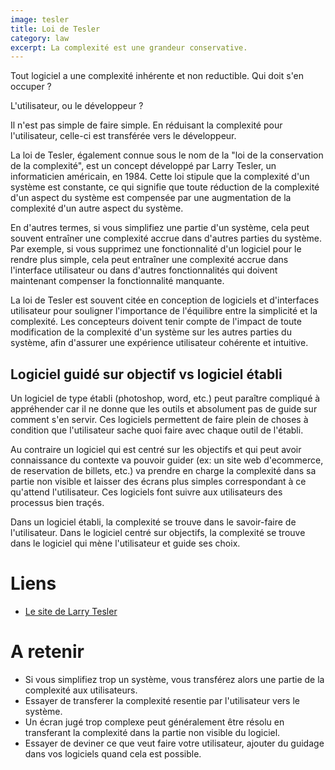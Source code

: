 ```yaml
---
image: tesler
title: Loi de Tesler
category: law
excerpt: La complexité est une grandeur conservative.
---
```


Tout logiciel a une complexité inhérente et non reductible. Qui doit s'en occuper ?

L'utilisateur, ou le développeur ?

Il n'est pas simple de faire simple. En réduisant la complexité pour l'utilisateur, celle-ci est transférée vers le développeur.

La loi de Tesler, également connue sous le nom de la "loi de la conservation de la complexité", est un concept développé par Larry Tesler, un informaticien américain, en 1984. Cette loi stipule que la complexité d'un système est constante, ce qui signifie que toute réduction de la complexité d'un aspect du système est compensée par une augmentation de la complexité d'un autre aspect du système.

En d'autres termes, si vous simplifiez une partie d'un système, cela peut souvent entraîner une complexité accrue dans d'autres parties du système. Par exemple, si vous supprimez une fonctionnalité d'un logiciel pour le rendre plus simple, cela peut entraîner une complexité accrue dans l'interface utilisateur ou dans d'autres fonctionnalités qui doivent maintenant compenser la fonctionnalité manquante.

La loi de Tesler est souvent citée en conception de logiciels et d'interfaces utilisateur pour souligner l'importance de l'équilibre entre la simplicité et la complexité. Les concepteurs doivent tenir compte de l'impact de toute modification de la complexité d'un système sur les autres parties du système, afin d'assurer une expérience utilisateur cohérente et intuitive.

## Logiciel guidé sur objectif vs logiciel établi

Un logiciel de type établi (photoshop, word, etc.) peut paraître compliqué à appréhender car il ne donne que les outils et absolument pas de guide sur comment s'en servir. Ces logiciels permettent de faire plein de choses à condition que l'utilisateur sache quoi faire avec chaque outil de l'établi.

Au contraire un logiciel qui est centré sur les objectifs et qui peut avoir connaissance du contexte va pouvoir guider (ex: un site web d'ecommerce, de reservation de billets, etc.) va prendre en charge la complexité dans sa partie non visible et laisser des écrans plus simples correspondant à ce qu'attend l'utilisateur. Ces logiciels font suivre aux utilisateurs des processus bien traçés.

Dans un logiciel établi, la complexité se trouve dans le savoir-faire de l'utilisateur. Dans le logiciel centré sur objectifs, la complexité se trouve dans le logiciel qui mène l'utilisateur et guide ses choix.

# Liens

- [Le site de Larry Tesler](https://www.nomodes.com/Larry_Tesler_Consulting/Home.html)

# A retenir

- Si vous simplifiez trop un système, vous transférez alors une partie de la complexité aux utilisateurs.
- Essayer de transferer la complexité resentie par l'utilisateur vers le système.
- Un écran jugé trop complexe peut généralement être résolu en transferant la complexité dans la partie non visible du logiciel.
- Essayer de deviner ce que veut faire votre utilisateur, ajouter du guidage dans vos logiciels quand cela est possible.
